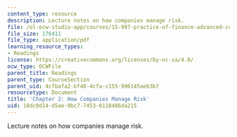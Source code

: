 ```yaml
---
content_type: resource
description: Lecture notes on how companies manage risk.
file: /ol-ocw-studio-app/courses/15-997-practice-of-finance-advanced-corporate-risk-management-spring-2009/18dc0d14d5ae9bc774536118486da215_MIT15_997s09_read02_ch02.pdf
file_size: 176411
file_type: application/pdf
learning_resource_types:
- Readings
license: https://creativecommons.org/licenses/by-nc-sa/4.0/
ocw_type: OCWFile
parent_title: Readings
parent_type: CourseSection
parent_uid: 4cfbafa2-bf48-4cfa-c155-996145aeb3b7
resourcetype: Document
title: 'Chapter 2: How Companies Manage Risk'
uid: 18dc0d14-d5ae-9bc7-7453-6118486da215
---
```

Lecture notes on how companies manage risk.